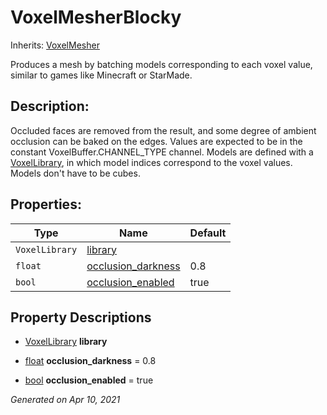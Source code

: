 # VoxelMesherBlocky

Inherits: [VoxelMesher](VoxelMesher.md)


Produces a mesh by batching models corresponding to each voxel value, similar to games like Minecraft or StarMade.

## Description: 

Occluded faces are removed from the result, and some degree of ambient occlusion can be baked on the edges. Values are expected to be in the constant VoxelBuffer.CHANNEL_TYPE channel. Models are defined with a [VoxelLibrary](VoxelLibrary.md), in which model indices correspond to the voxel values. Models don't have to be cubes.

## Properties: 


Type            | Name                                         | Default 
--------------- | -------------------------------------------- | --------
`VoxelLibrary`  | [library](#i_library)                        |         
`float`         | [occlusion_darkness](#i_occlusion_darkness)  | 0.8     
`bool`          | [occlusion_enabled](#i_occlusion_enabled)    | true    
<p></p>

## Property Descriptions

- [VoxelLibrary](VoxelLibrary.md)<span id="i_library"></span> **library**


- [float](https://docs.godotengine.org/en/stable/classes/class_float.html)<span id="i_occlusion_darkness"></span> **occlusion_darkness** = 0.8


- [bool](https://docs.godotengine.org/en/stable/classes/class_bool.html)<span id="i_occlusion_enabled"></span> **occlusion_enabled** = true


_Generated on Apr 10, 2021_
